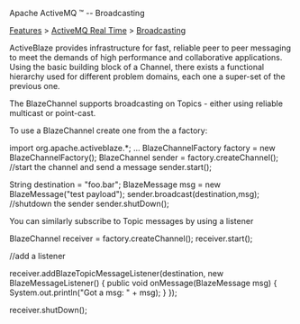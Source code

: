 Apache ActiveMQ ™ -- Broadcasting 

[Features](features.html) > [ActiveMQ Real Time](activemq-real-time.html) > [Broadcasting](broadcasting.html)


ActiveBlaze provides infrastructure for fast, reliable peer to peer messaging to meet the demands of high performance and collaborative applications.  
Using the basic building block of a Channel, there exists a functional hierarchy used for different problem domains, each one a super-set of the previous one.

The BlazeChannel supports broadcasting on Topics - either using reliable multicast or point-cast.

To use a BlazeChannel create one from the a factory:

import org.apache.activeblaze.*;
...
BlazeChannelFactory factory = new BlazeChannelFactory();
BlazeChannel sender = factory.createChannel();
//start the channel and send a message
sender.start();

String destination = "foo.bar";
BlazeMessage msg = new BlazeMessage("test payload");
sender.broadcast(destination,msg);
//shutdown the sender
sender.shutDown();

You can similarly subscribe to Topic messages by using a listener

BlazeChannel receiver = factory.createChannel();
receiver.start();

//add a listener

receiver.addBlazeTopicMessageListener(destination, new BlazeMessageListener() {
            public void onMessage(BlazeMessage msg) {
                System.out.println("Got a msg: " + msg);
            }
        });

receiver.shutDown();


